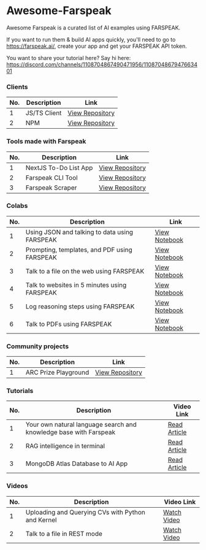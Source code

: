 # Awesome-Farspeak

Awesome Farspeak is a curated list of AI examples using FARSPEAK.

If you want to run them & build AI apps quickly, you'll need to go to https://farspeak.ai/, create your app and get your FARSPEAK API token.

You want to share your tutorial here? Say hi here: https://discord.com/channels/1108704867490471956/1108704867947663401 

### Clients

| No. | Description                                      | Link |
|-----|--------------------------------------------------|------|
| 1   | JS/TS Client | [View Repository](https://github.com/farspeak/farspeak-js) |
| 2   | NPM | [View Repository](https://www.npmjs.com/package/farspeak) |

### Tools made with Farspeak

| No. | Description                                      | Link |
|-----|--------------------------------------------------|------|
| 1   | NextJS To-Do List App | [View Repository](https://github.com/farspeak/nextjs-example) |
| 2   | Farspeak CLI Tool | [View Repository](https://github.com/farspeak/farspeak-cli) |
| 3   | Farspeak Scraper | [View Repository](https://github.com/farspeak/farspeak-scraper) |


### Colabs

| No. | Description                                      | Link |
|-----|--------------------------------------------------|------|
| 1   | Using JSON and talking to data using FARSPEAK | [View Notebook](https://github.com/FARSPEAK/Awesome-FARSPEAK/blob/main/1.%20JSON%20structures.ipynb) |
| 2   | Prompting, templates, and PDF using FARSPEAK | [View Notebook](https://github.com/FARSPEAK/Awesome-FARSPEAK/blob/main/2.%20Prompting%2C%20templates%2C%20and%20PDF%20with%20FARSPEAK%20REST.ipynb) |
| 3   | Talk to a file on the web using FARSPEAK | [View Notebook](https://github.com/FARSPEAK/Awesome-FARSPEAK/blob/main/3.%20Talk%20to%20a%20file%20on%20the%20web.ipynb) |
| 4   | Talk to websites in 5 minutes using FARSPEAK | [View Notebook](https://github.com/FARSPEAK/Awesome-FARSPEAK/blob/main/4.%20Talk%20to%20websites%20in%205%20minutes.ipynb) |
| 5   | Log reasoning steps using FARSPEAK | [View Notebook](https://github.com/FARSPEAK/Awesome-FARSPEAK/blob/main/5.%20Log%20reasoning%20steps%20using%20FARSPEAK.ipynb) |
| 6   | Talk to PDFs using FARSPEAK | [View Notebook](https://github.com/farspeak/Awesome-FARSPEAK/blob/main/6.Talk_to_PDFs_in_no_time_at_production_scale_(REST_example).ipynb) |

### Community projects

| No. | Description                                      | Link |
|-----|--------------------------------------------------|------|
| 1   | ARC Prize Playground| [View Repository](https://github.com/farspeak/solvearc) |

### Tutorials 

| No. | Description                                      | Video Link |
|-----|--------------------------------------------------|------------|
| 1   | Your own natural language search and knowledge base with Farspeak | [Read Article](https://farspeak.substack.com/p/your-own-natural-language-search) |
| 2   | RAG intelligence in terminal | [Read Article](https://farspeak.substack.com/p/rag-intelligence-in-da-terminal-with) |
| 3   | MongoDB Atlas Database to AI App | [Read Article](https://farspeak.substack.com/p/use-your-existing-mongodb-atlas-with) |

      
### Videos 

| No. | Description                                      | Video Link |
|-----|--------------------------------------------------|------------|
| 1   | Uploading and Querying CVs with Python and Kernel | [Watch Video](https://www.loom.com/share/cb4939355be540acb3072f469abfddc3?sid=2c2c1059-a162-4c7a-819c-4bd9a0a9f311) |
| 2   | Talk to a file in REST mode | [Watch Video](https://www.loom.com/share/22f5934e42044d00bcf5c9a50f56f408) |

